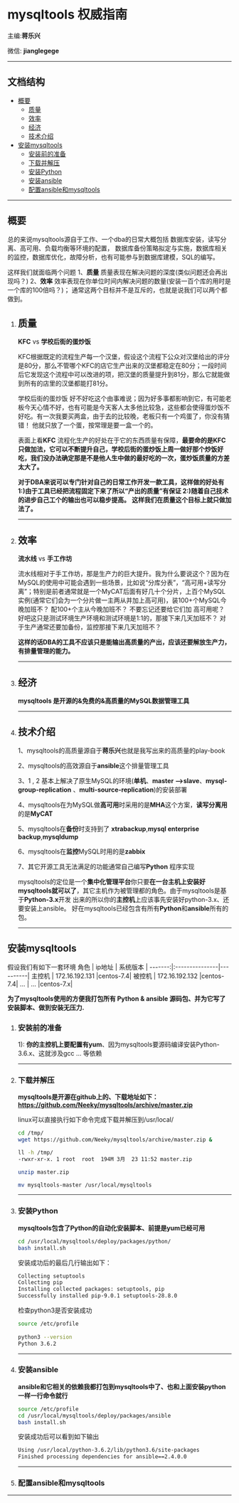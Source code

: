 
# mysqltools 权威指南

主编:**蒋乐兴**

微信: **jianglegege**

---

## 文档结构
- [概要](#概要)
  - [质量](#质量)
  - [效率](#效率)
  - [经济](#经济)
  - [技术介绍](#技术介绍)
- [安装mysqltools](#安装mysqltools)
  - [安装前的准备](#安装前的准备)
  - [下载并解压](#下载并解压)
  - [安装Python](#安装Python)
  - [安装ansible](#安装ansible)
  - [配置ansible和mysqltools](#配置ansible和mysqltools)

---


## 概要

总的来说mysqltools源自于工作、一个dba的日常大概包括 数据库安装，读写分离、高可用、负载均衡等环境的配置，
数据库备份策略拟定与实施，数据库相关的监控，数据库优化，故障分析，也有可能参与到数据库建模，SQL的编写。

这样我们就面临两个问题 1、**质量** 质量表现在解决问题的深度(类似问题还会再出现吗？) 2、**效率** 效率表现在你单位时间内解决问题的数量(安装一百个库的用时是一个库的100倍吗？)； 通常这两个目标并不是互斥的，也就是说我们可以两个都做到。


1. ## 质量
   **KFC** vs **学校后街的蛋炒饭**

   KFC根据既定的流程生产每一个汉堡，假设这个流程下公众对汉堡给出的评分是80分，那么不管哪个KFC的店它生产出来的汉堡都稳定在80分；一段时间后它发现这个流程中可以改进的项，把汉堡的质量提升到81分，那么它就能做到所有的店里的汉堡都能打81分。

   学校后街的蛋炒饭 好不好吃这个由事难说；因为好多事都影响到它，有可能老板今天心情不好，也有可能是今天客人太多他比较急，这些都会使得蛋炒饭不好吃。有一次我要买两盒，由于去的比较晚，老板只有一个鸡蛋了，你没有猜错！ 他就只放了一个蛋，按常理是要一盒一个的。

   表面上看**KFC** 流程化生产的好处在于它的东西质量有保障，**最要命的是KFC只做加法，它可以不断提升自己，学校后街的蛋炒饭上周一做好那个炒饭好吃，我们没办法确定那是不是他人生中做的最好吃的一次，蛋炒饭质量的方差太大了。**

   
   **对于DBA来说可以专门针对自己的日常工作开发一款工具，这样做的好处有 1:)由于工具已经把流程固定下来了所以“产出的质量”有保证 2:)随着自己技术的进步自己工个的输出也可以稳步提高。**  **这样我们在质量这个目标上就只做加法了。**
   
   
   ---

2. ## 效率
   
   **流水线** vs **手工作坊**

   流水线相对于手工作坊，那是生产力的巨大提升。我为什么要说这个？因为在MySQL的使用中可能会遇到一些场景，比如说“分库分表”，“高可用+读写分离”；特别是前者通常就是一个MyCAT后面有好几十个分片，上百个MySQL实例(通常它们会为一个分片做一主两从并加上高可用)，装100+个MySQL今晚加班不？ 配100+个主从今晚加班不？ 不要忘记还要给它们加
   高可用呢？ 好吧这只是测试环境生产环境和测试环境是1:1的，那接下来几天加班不？ 对于生产通常还要加备份，监控那接下来几天加班不？

   **这样的话DBA的工具不应该只是能输出高质量的产出，应该还要解放生产力，有排量管理的能力。**

   ---

3. ## 经济
   **mysqltools 是开源的&免费的&高质量的MySQL数据管理工具**

   ---

4. ## 技术介绍
   1、mysqltools的高质量源自于**蒋乐兴**也就是我写出来的高质量的play-book

   2、mysqltools的高效源自于**ansible**这个排量管理工具

   3、1 , 2 基本上解决了原生MySQL的环境(**单机**、**master -->slave**、**mysql-group-replication** 、**multi-source-replication**)的安装部署

   4、mysqltools在为MySQL做**高可用**时采用的是**MHA**这个方案，**读写分离用**的是**MyCAT**

   5、mysqltools在**备份**时支持到了 **xtrabackup**,**mysql enterprise backup**,**mysqldump**

   6、mysqltools在**监控**MySQL时用的是**zabbix**

   7、其它开源工具无法满足的功能通常自己编写**Python** 程序实现

   mysqltools的定位是一个**集中化管理平台**你只要**在一台主机上安装好mysqltools就可以了**，其它主机作为被管理都的角色。由于mysqltools是基于**Python-3.x**开发
   出来的所以你的**主控机**上应该事先安装好python-3.x、还要安装上ansible。 好在mysqltools已经包含有所有**Python**和**ansible**所有的包。

   ---

## 安装mysqltools

假设我们有如下一套环境
角色     | ip地址         | 系统版本   |
-------:|:---------------|----------|
主控机   | 172.16.192.131 |centos-7.4|
被控机   | 172.16.192.132 |centos-7.4|
...     | ...            |centos-7.x|

**为了mysqltools使用的方便我打包所有 Python & ansible 源码包、并为它写了安装脚本、做到安装无压力.**


1. ### 安装前的准备
   1): **你的主控机上要配置有yum**、因为mysqltools要源码编译安装Python-3.6.x、这就涉及gcc ... 等依赖

   ---

2. ### 下载并解压
   **mysqltools是开源在github上的、下载地址如下：https://github.com/Neeky/mysqltools/archive/master.zip** 

   linux可以直接执行如下命令完成下载并解压到/usr/local/

   ```bash
   cd /tmp/
   wget https://github.com/Neeky/mysqltools/archive/master.zip &

   ll -h /tmp/                                                                           
   -rwxr-xr-x. 1 root  root  194M 3月  23 11:52 master.zip

   unzip master.zip

   mv mysqltools-master /usr/local/mysqltools
   ```

   ---

3. ### 安装Python
   **mysqltools包含了Python的自动化安装脚本、前提是yum已经可用**

   ```bash
   cd /usr/local/mysqltools/deploy/packages/python/
   bash install.sh

   ```
   安装成功后的最后几行输出如下：
   ```bash
   Collecting setuptools
   Collecting pip
   Installing collected packages: setuptools, pip
   Successfully installed pip-9.0.1 setuptools-28.8.0
   ```

   检查python3是否安装成功
   ```bash
   source /etc/profile
 
   python3 --version
   Python 3.6.2
   ```

   ---

3. ### 安装ansible
   **ansible和它相关的依赖我都打包到mysqltools中了、也和上面安装python一样一行命令就行**

   ```bash
   source /etc/profile
   cd /usr/local/mysqltools/deploy/packages/ansible
   bash install.sh 

   ```
   安装成功后可以看到如下输出
   ```bash
   Using /usr/local/python-3.6.2/lib/python3.6/site-packages
   Finished processing dependencies for ansible==2.4.0.0
   ```

   ---

4. ### 配置ansible和mysqltools

---




   





